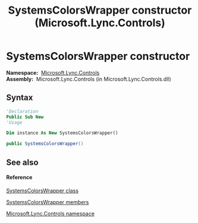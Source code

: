 ﻿---
title: SystemsColorsWrapper constructor  (Microsoft.Lync.Controls)
TOCTitle: 'SystemsColorsWrapper constructor '
ms:assetid: M:Microsoft.Lync.Controls.SystemsColorsWrapper.#ctor_DI_3_UC_OCS14MrefLyncWPF
ms:mtpsurl: https://msdn.microsoft.com/en-us/library/microsoft.lync.controls.systemscolorswrapper_di_3_uc_ocs14mreflyncwpf.systemscolorswrapper_di_3_uc_ocs14mreflyncwpf(v=office.15)
ms:contentKeyID: 48592348
ms.date: 07/28/2014
mtps_version: v=office.15
f1_keywords:
- Microsoft.Lync.Controls.SystemsColorsWrapper.SystemsColorsWrapper
dev_langs:
- CSharp
- JScript
- VB
- other
---

# SystemsColorsWrapper constructor

**Namespace:**  [Microsoft.Lync.Controls](microsoft-lync-controls-namespace_1.md)  
**Assembly:**  Microsoft.Lync.Controls (in Microsoft.Lync.Controls.dll)

## Syntax

``` vb
'Declaration
Public Sub New
'Usage

Dim instance As New SystemsColorsWrapper()
```

``` csharp
public SystemsColorsWrapper()
```

## See also

#### Reference

[SystemsColorsWrapper class](systemscolorswrapper-class-microsoft-lync-controls_1.md)

[SystemsColorsWrapper members](systemscolorswrapper-members-microsoft-lync-controls_1.md)

[Microsoft.Lync.Controls namespace](microsoft-lync-controls-namespace_1.md)

